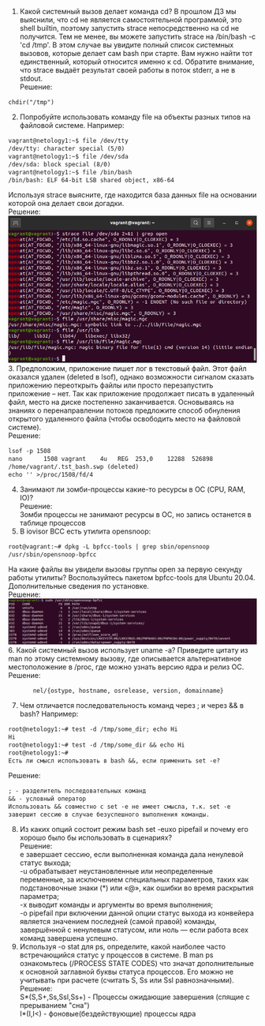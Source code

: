 1. Какой системный вызов делает команда cd? В прошлом ДЗ мы выяснили, что cd не является самостоятельной программой, это shell builtin, поэтому запустить strace непосредственно на cd не получится. Тем не менее, вы можете запустить strace на /bin/bash -c 'cd /tmp'. В этом случае вы увидите полный список системных вызовов, которые делает сам bash при старте. Вам нужно найти тот единственный, который относится именно к cd. Обратите внимание, что strace выдаёт результат своей работы в поток stderr, а не в stdout.  
Решение:  
```
chdir("/tmp")
```  
2. Попробуйте использовать команду file на объекты разных типов на файловой системе. Например:   
```
vagrant@netology1:~$ file /dev/tty  
/dev/tty: character special (5/0)  
vagrant@netology1:~$ file /dev/sda  
/dev/sda: block special (8/0)  
vagrant@netology1:~$ file /bin/bash  
/bin/bash: ELF 64-bit LSB shared object, x86-64 
```
Используя strace выясните, где находится база данных file на основании которой она делает свои догадки.  
Решение:  
![img.png](img/img.png)  
3. Предположим, приложение пишет лог в текстовый файл. Этот файл оказался удален (deleted в lsof), однако возможности сигналом сказать приложению переоткрыть файлы или просто перезапустить приложение – нет. Так как приложение продолжает писать в удаленный файл, место на диске постепенно заканчивается. Основываясь на знаниях о перенаправлении потоков предложите способ обнуления открытого удаленного файла (чтобы освободить место на файловой системе).  
Решение:  
```
lsof -p 1508  
nano      1508 vagrant    4u   REG  253,0    12288  526898 /home/vagrant/.tst_bash.swp (deleted)  
echo '' >/proc/1508/fd/4
```
4. Занимают ли зомби-процессы какие-то ресурсы в ОС (CPU, RAM, IO)?  
Решение:  
Зомби процессы не занимают ресурсы в ОС, но запись останется в таблице процессов
5. В iovisor BCC есть утилита opensnoop:  
```
root@vagrant:~# dpkg -L bpfcc-tools | grep sbin/opensnoop  
/usr/sbin/opensnoop-bpfcc
```  
На какие файлы вы увидели вызовы группы open за первую секунду работы утилиты? Воспользуйтесь пакетом bpfcc-tools для Ubuntu 20.04. Дополнительные сведения по установке.  
Решение:  
![img_1.png](img/img_1.png)  
6. Какой системный вызов использует uname -a? Приведите цитату из man по этому системному вызову, где описывается альтернативное местоположение в /proc, где можно узнать версию ядра и релиз ОС.  
Решение:  
```Part of the utsname information is also accessible  via  /proc/sys/ker‐
       nel/{ostype, hostname, osrelease, version, domainname}
```
7. Чем отличается последовательность команд через ; и через && в bash? Например:   
```
root@netology1:~# test -d /tmp/some_dir; echo Hi  
Hi  
root@netology1:~# test -d /tmp/some_dir && echo Hi  
root@netology1:~#  
Есть ли смысл использовать в bash &&, если применить set -e?  
```
Решение:  
```
; - разделитель последовательных команд  
&& - условный оператор  
Использовать && совместно с set -e не имеет смысла, т.к. set -e завершит сессию в случае безуспешного выполнения команды.
```
8. Из каких опций состоит режим bash set -euxo pipefail и почему его хорошо было бы использовать в сценариях?  
Решение:  
e завершает сессию, если выполненная команда дала ненулевой статус выхода;  
-u обрабатывает неустановленные или неопределенные переменные, за исключением специальных параметров, таких как подстановочные знаки (*) или «@», как ошибки во время раскрытия параметра;  
-x выводит команды и аргументы во время выполнения;  
-o pipefail при включении данной опции статус выхода из конвейера является значением последней (самой правой) команды, завершённой с ненулевым статусом, или ноль — если работа всех команд завершена успешно.
9. Используя -o stat для ps, определите, какой наиболее часто встречающийся статус у процессов в системе. В man ps ознакомьтесь (/PROCESS STATE CODES) что значат дополнительные к основной заглавной буквы статуса процессов. Его можно не учитывать при расчете (считать S, Ss или Ssl равнозначными).  
Решение:  
S*(S,S+,Ss,Ssl,Ss+) - Процессы ожидающие завершения (спящие с прерыванием "сна")  
I*(I,I<) - фоновые(бездействующие) процессы ядра